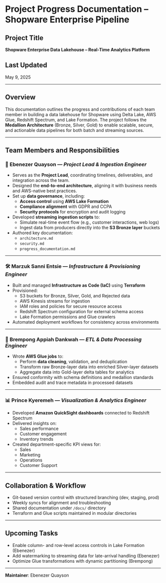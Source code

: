 # Project Progress Documentation – Shopware Enterprise Pipeline

## Project Title
**Shopware Enterprise Data Lakehouse – Real-Time Analytics Platform**

## Last Updated
May 9, 2025

---

## Overview

This documentation outlines the progress and contributions of each team member in building a data lakehouse for Shopware using Delta Lake, AWS Glue, Redshift Spectrum, and Lake Formation. The project follows the **Medallion Architecture** (Bronze, Silver, Gold) to enable scalable, secure, and actionable data pipelines for both batch and streaming sources.

---

## Team Members and Responsibilities

### 🧠 Ebenezer Quayson — *Project Lead & Ingestion Engineer*
- Serves as the **Project Lead**, coordinating timelines, deliverables, and integration across the team.
- Designed the **end-to-end architecture**, aligning it with business needs and AWS-native best practices.
- Set up **data governance**, including:
  - **Access control** using **AWS Lake Formation**
  - **Compliance alignment** with GDPR and CCPA
  - **Security protocols** for encryption and audit logging
- Developed **streaming ingestion scripts** to:
  - Simulate real-time event flow (e.g., customer interactions, web logs)
  - Ingest data from producers directly into the **S3 Bronze layer** buckets
- Authored key documentation:
  - `architecture.md`
  - `security.md`
  - `progress_documentation.md`

---

### 🛠️ Marzuk Sanni Entsie — *Infrastructure & Provisioning Engineer*
- Built and managed **Infrastructure as Code (IaC)** using **Terraform**
- Provisioned:
  - S3 buckets for Bronze, Silver, Gold, and Rejected data
  - AWS Kinesis streams for ingestion
  - IAM roles and policies for secure resource access
  - Redshift Spectrum configuration for external schema access
  - Lake Formation permissions and Glue crawlers
- Automated deployment workflows for consistency across environments

---

### 🧹 Brempong Appiah Dankwah — *ETL & Data Processing Engineer*
- Wrote **AWS Glue jobs** to:
  - Perform **data cleaning**, validation, and deduplication
  - Transform raw Bronze-layer data into enriched Silver-layer datasets
  - Aggregate data into Gold-layer delta tables for analytics
- Ensured conformity with schema definitions and medallion standards
- Embedded audit and trace metadata in processed datasets

---

### 📊 Prince Kyeremeh — *Visualization & Analytics Engineer*
- Developed **Amazon QuickSight dashboards** connected to Redshift Spectrum
- Delivered insights on:
  - Sales performance
  - Customer engagement
  - Inventory trends
- Created department-specific KPI views for:
  - Sales
  - Marketing
  - Operations
  - Customer Support

---

## Collaboration & Workflow

- Git-based version control with structured branching (dev, staging, prod)
- Weekly syncs for alignment and troubleshooting
- Shared documentation under `/docs/` directory
- Terraform and Glue scripts maintained in modular directories

---

## Upcoming Tasks

- Enable column- and row-level access controls in Lake Formation (Ebenezer)
- Add watermarking to streaming data for late-arrival handling (Ebenezer)
- Optimize Glue transformations with dynamic partitioning (Brempong)

---

**Maintainer**: Ebenezer Quayson  

